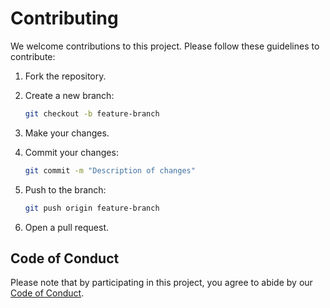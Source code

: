# Contributing

We welcome contributions to this project. Please follow these guidelines to contribute:

1. Fork the repository.
2. Create a new branch:
    ```bash
    git checkout -b feature-branch
    ```

3. Make your changes.
4. Commit your changes:
    ```bash
    git commit -m "Description of changes"
    ```

5. Push to the branch:
    ```bash
    git push origin feature-branch
    ```

6. Open a pull request.

## Code of Conduct

Please note that by participating in this project, you agree to abide by our [Code of Conduct](CODE_OF_CONDUCT.md).
